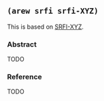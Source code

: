 
## `(arew srfi srfi-XYZ)`

This is based on [SRFI-XYZ](https://srfi.schemers.org/srfi-XYZ/).

### Abstract

TODO

### Reference

TODO
